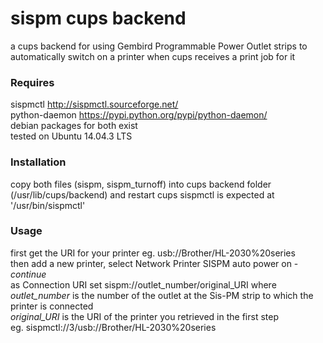 # sispm cups backend
a cups backend for using Gembird Programmable Power Outlet strips to automatically switch on a printer when cups receives a print job for it
### Requires
sispmctl http://sispmctl.sourceforge.net/  
python-daemon https://pypi.python.org/pypi/python-daemon/  
debian packages for both exist  
tested on Ubuntu 14.04.3 LTS

### Installation
copy both files (sispm, sispm_turnoff) into cups backend folder (/usr/lib/cups/backend) and restart cups
sispmctl is expected at '/usr/bin/sispmctl'
### Usage
first get the URI for your printer eg. usb://Brother/HL-2030%20series  
then add a new printer, select Network Printer SISPM auto power on - *continue*  
as Connection URI set sispm://outlet_number/original_URI where    
*outlet_number* is the number of the outlet at the Sis-PM strip to which the printer is connected    
*original_URI* is the URI of the printer you retrieved in the first step  
eg. sispmctl://3/usb://Brother/HL-2030%20series
